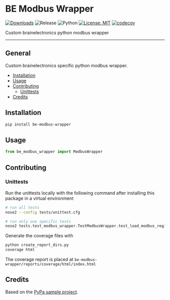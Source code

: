 # BE Modbus Wrapper

[![Downloads](https://pepy.tech/badge/be-modbus-wrapper)](https://pepy.tech/project/be-modbus-wrapper)
![Release](https://img.shields.io/github/v/release/brainelectronics/be-modbus-wrapper?include_prereleases&color=success)
![Python](https://img.shields.io/badge/python3-Ok-green.svg)
[![License: MIT](https://img.shields.io/badge/License-MIT-yellow.svg)](https://opensource.org/licenses/MIT)
[![codecov](https://codecov.io/github/brainelectronics/be-modbus-wrapper/branch/main/graph/badge.svg)](https://app.codecov.io/github/brainelectronics/be-modbus-wrapper)

Custom brainelectronics python modbus wrapper

---------------

## General

Custom brainelectronics specific python modbus wrapper.

<!-- MarkdownTOC -->

- [Installation](#installation)
- [Usage](#usage)
- [Contributing](#contributing)
	- [Unittests](#unittests)
- [Credits](#credits)

<!-- /MarkdownTOC -->


## Installation

```bash
pip install be-modbus-wrapper
```

## Usage

```python
from be_modbus_wrapper import ModbusWrapper
```

## Contributing

### Unittests

Run the unittests locally with the following command after installing this
package in a virtual environment

```bash
# run all tests
nose2 --config tests/unittest.cfg

# run only one specific tests
nose2 tests.test_modbus_wrapper.TestModbusWrapper.test_load_modbus_registers_file
```

Generate the coverage files with

```bash
python create_report_dirs.py
coverage html
```

The coverage report is placed at `be-modbus-wrapper/reports/coverage/html/index.html`

## Credits

Based on the [PyPa sample project][ref-pypa-sample].

<!-- Links -->
[ref-pypa-sample]: https://github.com/pypa/sampleproject
